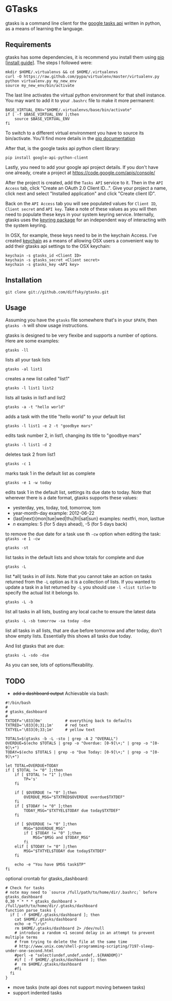 # GTasks

gtasks is a command line client for the [google tasks api](https://developers.google.com/google-apps/tasks/) written in python, as a means of learning the language.

## Requirements

gtasks has some dependencies, it is recommend you install them using [pip](http://www.pip-installer.org/en/latest/index.html) [[install guide](http://www.pip-installer.org/en/latest/installing.html)]. The steps I followed were:

    mkdir $HOME/.virtualenvs && cd $HOME/.virtualenvs
    curl -O https://raw.github.com/pypa/virtualenv/master/virtualenv.py
    python virtualenv.py my_new_env
    source my_new_env/bin/activate

The last line activates the virtual python environment for that shell instance.
You may want to add it to your `.bashrc` file to make it more permanent:

    BASE_VIRTUAL_ENV="$HOME/.virtualenvs/base/bin/activate"
    if [ -f $BASE_VIRTUAL_ENV ];then
        source $BASE_VIRTUAL_ENV
    fi

To switch to a different virtual environment you have to source its bin/activate.
You'll find more details in the [pip documentation](http://www.pip-installer.org/en/latest/index.html)

After that, is the google tasks api python client library:

    pip install google-api-python-client

Lastly, you need to add your google api project details. If you don't have one already,
create a project at https://code.google.com/apis/console/

After the project is created, add the `Tasks API` service to it. Then in the
`API Access` tab, click "Create an OAuth 2.0 Client ID...". Give your project a name,
click next and select "Installed application" and click "Create client ID".

Back on the `API Access` tab you will see populated values for `Client ID`,
`Client secret` and `API key`. Take a note of these values as you will then need to populate
these keys in your system keyring service. Internally, gtasks uses the [keyring package](https://pypi.python.org/pypi/keyring) for an independent way of interacting with the system keyring.

In OSX, for example, these keys need to be in the keychain Access. I've created [keychain](https://github.com/diffsky/keychain)
as a means of allowing OSX users a convenient way to add their gtasks api settings to the OSX keychain:
```
keychain -s gtasks_id <Client ID>
keychain -s gtasks_secret <Client secret>
keychain -s gtasks_key <API key>
```


## Installation

    git clone git://github.com/diffsky/gtasks.git

## Usage

Assuming you have the `gtasks` file somewhere that's in your `$PATH`, then `gtasks -h` will show usage instructions.

gtasks is designed to be very flexibe and supports a number of options. Here are some examples:

    gtasks -ll

lists all your task lists

    gtasks -al list1

creates a new list called "list1"

    gtasks -l list1 list2

lists all tasks in list1 and list2

    gtasks -a -t "hello world"

adds a task with the title "hello world" to your default list

    gtasks -l list1 -e 2 -t "goodbye mars"

edits task number 2, in list1, changing its title to "goodbye mars"

    gtasks -l list1 -d 2

deletes task 2 from list1

    gtasks -c 1

marks task 1 in the default list as complete

    gtasks -e 1 -w today

edits task 1 in the default list, settings its due date to today. Note that wherever
there is a date format, gtasks supports these values:

 - yesterday, yes, today, tod, tomorrow, tom
 - year-month-day example: 2012-06-22
 - {last|next}{mon|tue|wed|thu|fri|sat|sun} examples: nextfri, mon, lasttue
 - *n* examples: 5 (for 5 days ahead), -5 (for 5 days back)

to remove the due date for a task use th `-cw` option when editing the task: `gtasks -e 1 -cw`

    gtasks -st

list tasks in the default lists and show totals for complete and due

    gtasks -L

list *all( tasks in *all lists*. Note that you cannot take an action on tasks returned
from the `-L` option as it is a collection of lists. If you wanted to update a task
in a list returned by `-L` you should use `-l <list title>` to specify the actual list
it belongs to.

    gtasks -L -b

list all tasks in all lists, busting any local cache to ensure the latest data

    gtasks -L -sb tomorrow -sa today -dse

list all tasks in all lists, that are due before tomorrow and after today, don't
show empty lists. Essentially this shows all tasks due today.


And list gtasks that are due:
```
gtasks -L -sdo -dse
```

As you can see, lots of options/flexability.


## TODO

 - <del>add a dashboard output</del> Achievable via bash:

```
#!/bin/bash
#
# gtasks_dashboard
#
TXTDEF='\033[0m'          # everything back to defaults
TXTRED='\033[0;31;1m'     # red text
TXTYEL='\033[0;33;1m'     # yellow text

TOTALS=$(gtasks -b -L -sto | grep -A 2 "OVERALL")
OVERDUE=$(echo $TOTALS | grep -o "Overdue: [0-9]\+;" | grep -o "[0-9]\+")
TODAY=$(echo $TOTALS | grep -o "Due Today: [0-9]\+;" | grep -o "[0-9]\+")

let TOTAL=OVERDUE+TODAY
if [ $TOTAL != "0" ];then
    if [ $TOTAL != "1" ];then
        TP='s'
    fi

    if [ $OVERDUE != "0" ];then
        OVERDUE_MSG="$TXTRED$OVERDUE overdue$TXTDEF"
    fi
    if [ $TODAY != "0" ];then
        TODAY_MSG="$TXTYEL$TODAY due today$TXTDEF"
    fi

    if [ $OVERDUE != "0" ];then
        MSG="$OVERDUE_MSG"
        if [ $TODAY != "0" ];then
            MSG="$MSG and $TODAY_MSG"
        fi
    elif [ $TODAY != "0" ];then
        MSG="$TXTYEL$TODAY due today$TXTDEF"
    fi

    echo -e "You have $MSG task$TP"
fi
```

optional crontab for gtasks_dashboard:

```
# Check for tasks
# note may need to `source /full/path/to/home/dir/.bashrc;` before gtasks_dashboard
0,30 * * * * gtasks_dashboard > /full/path/to/home/dir/.gtasks/dashboard
function parse_tasks {
  if [ -f $HOME/.gtasks/dashboard ]; then
    cat $HOME/.gtasks/dashboard
    echo -e "\r\n"
    rm $HOME/.gtasks/dashboard 2> /dev/null
    # introduce a random <1 second delay in an attempt to prevent multiple terms
    # from trying to delete the file at the same time
    # http://www.unix.com/shell-programming-scripting/7197-sleep-under-one-second.html
    #perl -e "select(undef,undef,undef,.${RANDOM})"
    #if [ -f $HOME/.gtasks/dashboard ]; then
    #  rm $HOME/.gtasks/dashboard
    #fi
  fi
}
```

 - move tasks (note api does not support moving between tasks)
 - support indented tasks


